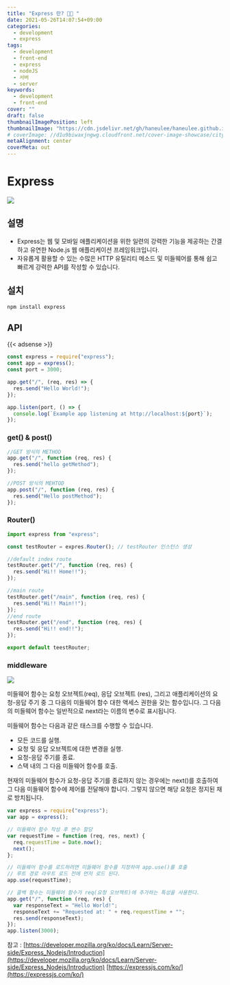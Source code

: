 ```yaml
---
title: "Express 란? 🚀🤔 "
date: 2021-05-26T14:07:54+09:00
categories:
  - development
  - express
tags:
  - development
  - front-end
  - express
  - nodeJS
  - 서버
  - server
keywords:
  - development
  - front-end
cover: ""
draft: false
thumbnailImagePosition: left
thumbnailImage: "https://cdn.jsdelivr.net/gh/haneulee/haneulee.github.io/img/post/express/img-1.png"
# coverImage: //d1u9biwaxjngwg.cloudfront.net/cover-image-showcase/city.jpg
metaAlignment: center
coverMeta: out
---
```


<!--toc-->

# Express

![](https://cdn.jsdelivr.net/gh/haneulee/haneulee.github.io/img/post/express/img-1.png)

## 설명

- Express는 웹 및 모바일 애플리케이션을 위한 일련의 강력한 기능을 제공하는 간결하고 유연한 Node.js 웹 애플리케이션 프레임워크입니다.
- 자유롭게 활용할 수 있는 수많은 HTTP 유틸리티 메소드 및 미들웨어를 통해 쉽고 빠르게 강력한 API를 작성할 수 있습니다.
## 설치

```
npm install express
```

## API

{{< adsense >}}

```js
const express = require("express");
const app = express();
const port = 3000;

app.get("/", (req, res) => {
  res.send("Hello World!");
});

app.listen(port, () => {
  console.log(`Example app listening at http://localhost:${port}`);
});
```

### get() & post()

```js
//GET 방식의 METHOD
app.get("/", function (req, res) {
  res.send("hello getMethod");
});

//POST 방식의 MEHTOD
app.post("/", function (req, res) {
  res.send("Hello postMethod");
});
```

### Router()

```js
import express from "express";

const testRouter = expres.Router(); // testRouter 인스턴스 생성

//default index route
testRouter.get("/", function (req, res) {
  res.send("Hi!! Home!!");
});

//main route
testRouter.get("/main", function (req, res) {
  res.send("Hi!! Main!!");
});
//end route
testRouter.get("/end", function (req, res) {
  res.send("Hi!! end!!");
});

export default teestRouter;
```

### middleware
![](https://cdn.jsdelivr.net/gh/haneulee/haneulee.github.io/img/post/express/img-2.png)

미들웨어 함수는 요청 오브젝트(req), 응답 오브젝트 (res), 그리고 애플리케이션의 요청-응답 주기 중 그 다음의 미들웨어 함수 대한 액세스 권한을 갖는 함수입니다. 그 다음의 미들웨어 함수는 일반적으로 next라는 이름의 변수로 표시됩니다.

미들웨어 함수는 다음과 같은 태스크를 수행할 수 있습니다.
- 모든 코드를 실행.
- 요청 및 응답 오브젝트에 대한 변경을 실행.
- 요청-응답 주기를 종료.
- 스택 내의 그 다음 미들웨어 함수를 호출.

현재의 미들웨어 함수가 요청-응답 주기를 종료하지 않는 경우에는 next()를 호출하여 그 다음 미들웨어 함수에 제어를 전달해야 합니다. 그렇지 않으면 해당 요청은 정지된 채로 방치됩니다.


```js
var express = require("express");
var app = express();

// 미들웨어 함수 작성 후 변수 할당
var requestTime = function (req, res, next) {
  req.requestTime = Date.now();
  next();
};

// 미들웨어 함수를 로드하려면 미들웨어 함수를 지정하여 app.use()를 호출
// 루트 경로 라우트 로드 전에 먼저 로드 된다.
app.use(requestTime); 

// 콜백 함수는 미들웨어 함수가 req(요청 오브젝트)에 추가하는 특성을 사용한다.
app.get("/", function (req, res) {
  var responseText = "Hello World!";
  responseText += "Requested at: " + req.requestTime + "";
  res.send(responseText);
});
app.listen(3000);
```

참고 :
[https://developer.mozilla.org/ko/docs/Learn/Server-side/Express_Nodejs/Introduction](https://developer.mozilla.org/ko/docs/Learn/Server-side/Express_Nodejs/Introduction)
[https://expressjs.com/ko/](https://expressjs.com/ko/)
